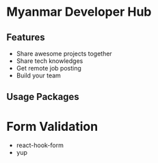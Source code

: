 # Myanmar Developer Hub

## Features
- Share awesome projects together
- Share tech knowledges
- Get remote job posting
- Build your team
## Usage Packages

# Form Validation
- react-hook-form
- yup